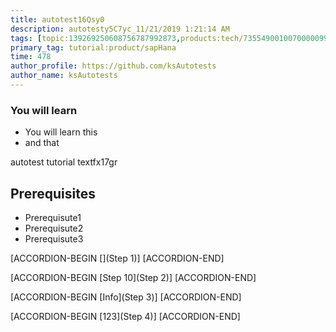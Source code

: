 ```yaml
---
title: autotest16Qsy0
description: autotesty5C7yc_11/21/2019 1:21:14 AM
tags: [topic:139269250608756787992873,products:tech/73554900100700000996,tutorial:experience/advanced]
primary_tag: tutorial:product/sapHana
time: 478
author_profile: https://github.com/ksAutotests
author_name: ksAutotests
---
```

### You will learn
- You will learn this
- and that

autotest tutorial textfx17gr

## Prerequisites
- Prerequisute1
- Prerequisute2
- Prerequisute3

[ACCORDION-BEGIN [](Step 1)]
[ACCORDION-END]

[ACCORDION-BEGIN [Step 10](Step 2)]
[ACCORDION-END]

[ACCORDION-BEGIN [Info](Step 3)]
[ACCORDION-END]

[ACCORDION-BEGIN [123](Step 4)]
[ACCORDION-END]

